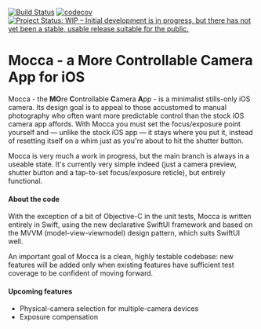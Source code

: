 [![Build Status](https://travis-ci.org/davidf2281/Mocca.svg?branch=main)](https://travis-ci.org/davidf2281/Mocca) 
[![codecov](https://codecov.io/gh/davidf2281/Mocca/branch/main/graph/badge.svg?token=svyGm6gMC0)](undefined)
[![Project Status: WIP – Initial development is in progress, but there has not yet been a stable, usable release suitable for the public.](https://www.repostatus.org/badges/latest/wip.svg)](https://www.repostatus.org/#wip)
# Mocca - a More Controllable Camera App for iOS

Mocca - the **MO**re **C**ontrollable **C**amera **A**pp - is a minimalist stills-only iOS camera. Its design goal is to appeal to those accustomed to manual photography who often want more predictable control than the stock iOS camera app affords. With Mocca you must set the focus/exposure point yourself and — unlike the stock iOS app — it stays where you put it, instead of resetting itself on a whim just as you're about to hit the shutter button.

Mocca is very much a work in progress, but the main branch is always in a useable state. It's currently very simple indeed (just a camera preview, shutter button and a tap-to-set focus/exposure reticle), but entirely functional.

#### About the code
With the exception of a bit of Objective-C in the unit tests, Mocca is written entirely in Swift, using the new declarative SwiftUI framework and based on the MVVM (model-view-viewmodel) design pattern, which suits SwiftUI well.

An important goal of Mocca is a clean, highly testable codebase: new features will be added only when existing features have sufficient test coverage to be confident of moving forward.

#### Upcoming features
* Physical-camera selection for multiple-camera devices
* Exposure compensation
